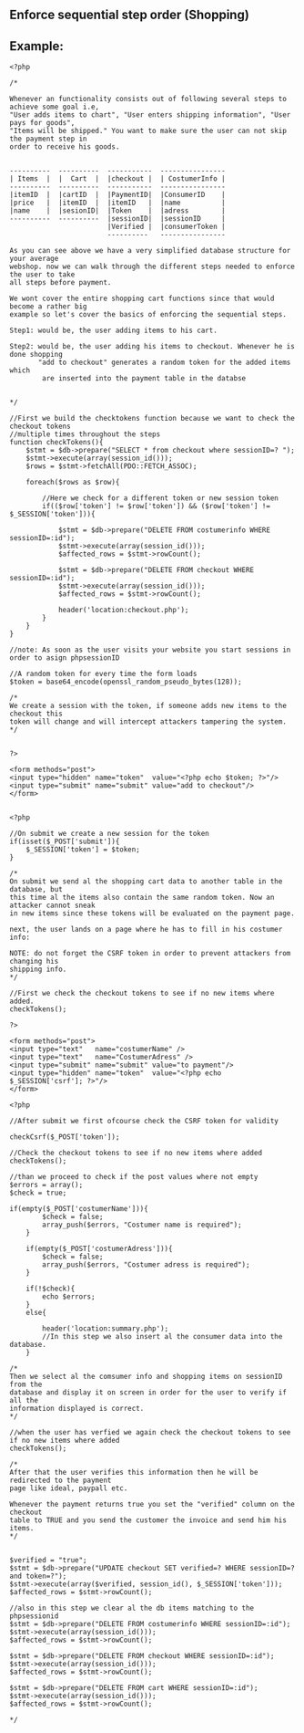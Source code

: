 
Enforce sequential step order (Shopping)
-------

## Example:

   	<?php

	/*
	
	Whenever an functionality consists out of following several steps to achieve some goal i.e, 
	"User adds items to chart", "User enters shipping information", "User pays for goods",
	"Items will be shipped." You want to make sure the user can not skip the payment step in 
	order to receive his goods.	
	
	
	----------	----------  -----------  ----------------
	| Items  |	|  Cart	 |	|checkout |	 | CostumerInfo	| 
	----------	----------  -----------	 ----------------
	|itemID  |	|cartID  |	|PaymentID|  |ConsumerID    | 
	|price	 |	|itemID  |	|itemID   |	 |name          |
	|name	 |	|sesionID|	|Token    |	 |adress		| 
	----------	----------  |sessionID|  |sessionID   	| 
							|Verified |  |consumerToken | 
							----------	 ----------------		
	
	As you can see above we have a very simplified database structure for your average
	webshop. now we can walk through the different steps needed to enforce the user to take
	all steps before payment.
	
	We wont cover the entire shopping cart functions since that would become a rather big 
	example so let's cover the basics of enforcing the sequential steps.
	
	Step1: would be, the user adding items to his cart.
	
	Step2: would be, the user adding his items to checkout. Whenever he is done shopping
		   "add to checkout" generates a random token for the added items which
		    are inserted into the payment table in the databse
		    
	
	*/
	
	//First we build the checktokens function because we want to check the checkout tokens
	//multiple times throughout the steps
	function checkTokens(){	
		$stmt = $db->prepare("SELECT * from checkout where sessionID=? ");
		$stmt->execute(array(session_id()));
		$rows = $stmt->fetchAll(PDO::FETCH_ASSOC);

		foreach($rows as $row){
	
			//Here we check for a different token or new session token
			if(($row['token'] != $row['token']) && ($row['token'] != $_SESSION['token'])){
		
				$stmt = $db->prepare("DELETE FROM costumerinfo WHERE sessionID=:id");
				$stmt->execute(array(session_id()));
				$affected_rows = $stmt->rowCount();
		
				$stmt = $db->prepare("DELETE FROM checkout WHERE sessionID=:id");
				$stmt->execute(array(session_id()));
				$affected_rows = $stmt->rowCount();
			
				header('location:checkout.php');
			}
		}
	}
	
	//note: As soon as the user visits your website you start sessions in order to asign phpsessionID
	
	//A random token for every time the form loads
	$token = base64_encode(openssl_random_pseudo_bytes(128));
	
	/*
	We create a session with the token, if someone adds new items to the checkout this
	token will change and will intercept attackers tampering the system.
	*/
	
	
	?>
	
	<form methods="post">
	<input type="hidden" name="token"  value="<?php echo $token; ?>"/>
	<input type="submit" name="submit" value="add to checkout"/>
	</form>
	
	
	<?php 
	
	//On submit we create a new session for the token
	if(isset($_POST['submit']){
		$_SESSION['token'] = $token;
	}
	
	/*
	On submit we send al the shopping cart data to another table in the database, but
	this time al the items also contain the same random token. Now an attacker cannot sneak 
	in new items since these tokens will be evaluated on the payment page.
	
	next, the user lands on a page where he has to fill in his costumer info:
	
	NOTE: do not forget the CSRF token in order to prevent attackers from changing his 
	shipping info.
	*/
	
	//First we check the checkout tokens to see if no new items where added.
	checkTokens();

	?>
	
	<form methods="post">
	<input type="text"   name="costumerName" />
	<input type="text"   name="CostumerAdress" />
	<input type="submit" name="submit" value="to payment"/>
	<input type="hidden" name="token"  value="<?php echo $_SESSION['csrf']; ?>"/>
	</form>
	
	<?php
	
	//After submit we first ofcourse check the CSRF token for validity
	
	checkCsrf($_POST['token']);
	
	//Check the checkout tokens to see if no new items where added
	checkTokens();  
	
	//than we proceed to check if the post values where not empty
	$errors = array();
	$check = true;
	
	if(empty($_POST['costumerName'])){
			$check = false;
			array_push($errors, "Costumer name is required");
		}
			
		if(empty($_POST['costumerAdress'])){
			$check = false;
			array_push($errors, "Costumer adress is required");
		}

        if(!$check){
        	echo $errors;
        }
        else{
                        	
        	header('location:summary.php');
        	//In this step we also insert al the consumer data into the database.
        }
        
    /*
    Then we select al the comsumer info and shopping items on sessionID from the 
    database and display it on screen in order for the user to verify if all the 
    information displayed is correct.
    */
	
	//when the user has verfied we again check the checkout tokens to see if no new items where added
	checkTokens();    
    
    /*
    After that the user verifies this information then he will be redirected to the payment
    page like ideal, paypall etc. 
    
    Whenever the payment returns true you set the "verified" column on the checkout
    table to TRUE and you send the customer the invoice and send him his items.
    */
    
	
	$verified = "true";
	$stmt = $db->prepare("UPDATE checkout SET verified=? WHERE sessionID=? and token=?");
	$stmt->execute(array($verified, session_id(), $_SESSION['token']));
	$affected_rows = $stmt->rowCount();
    
    //also in this step we clear al the db items matching to the phpsessionid
    $stmt = $db->prepare("DELETE FROM costumerinfo WHERE sessionID=:id");
	$stmt->execute(array(session_id()));
	$affected_rows = $stmt->rowCount();
		
	$stmt = $db->prepare("DELETE FROM checkout WHERE sessionID=:id");
	$stmt->execute(array(session_id()));
	$affected_rows = $stmt->rowCount();
	
	$stmt = $db->prepare("DELETE FROM cart WHERE sessionID=:id");
	$stmt->execute(array(session_id()));
	$affected_rows = $stmt->rowCount();
    
    */

	